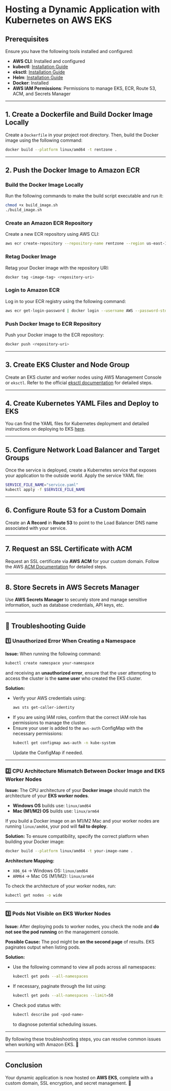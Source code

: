 # Hosting a Dynamic Application with Kubernetes on AWS EKS

## Prerequisites

Ensure you have the following tools installed and configured:

- **AWS CLI**: Installed and configured
- **kubectl**: [Installation Guide](https://kubernetes.io/docs/tasks/tools/install-kubectl-macos/#install-with-homebrew-on-macos)
- **eksctl**: [Installation Guide](https://eksctl.io/installation/)
- **Helm**: [Installation Guide](https://helm.sh/docs/intro/install/)
- **Docker**: Installed
- **AWS IAM Permissions**: Permissions to manage EKS, ECR, Route 53, ACM, and Secrets Manager

---

## 1. Create a Dockerfile and Build Docker Image Locally

Create a `Dockerfile` in your project root directory. Then, build the Docker image using the following command:

```sh
docker build --platform linux/amd64 -t rentzone .
```

---

## 2. Push the Docker Image to Amazon ECR

### Build the Docker Image Locally

Run the following commands to make the build script executable and run it:

```sh
chmod +x build_image.sh
./build_image.sh
```

### Create an Amazon ECR Repository

Create a new ECR repository using AWS CLI:

```sh
aws ecr create-repository --repository-name rentzone --region us-east-1
```

### Retag Docker Image

Retag your Docker image with the repository URI:

```sh
docker tag <image-tag> <repository-uri>
```

### Login to Amazon ECR

Log in to your ECR registry using the following command:

```sh
aws ecr get-login-password | docker login --username AWS --password-stdin <aws_account_id>.dkr.ecr.<region>.amazonaws.com
```

### Push Docker Image to ECR Repository

Push your Docker image to the ECR repository:

```sh
docker push <repository-uri>
```

---

## 3. Create EKS Cluster and Node Group

Create an EKS cluster and worker nodes using AWS Management Console or `eksctl`. Refer to the official [eksctl documentation](https://eksctl.io/) for detailed steps.

---

## 4. Create Kubernetes YAML Files and Deploy to EKS

You can find the YAML files for Kubernetes deployment and detailed instructions on deploying to EKS [here](https://github.com/li-zhang1/eks-projects).

---

## 5. Configure Network Load Balancer and Target Groups

Once the service is deployed, create a Kubernetes service that exposes your application to the outside world. Apply the service YAML file:

```sh
SERVICE_FILE_NAME="service.yaml"
kubectl apply -f $SERVICE_FILE_NAME
```

---

## 6. Configure Route 53 for a Custom Domain

Create an **A Record** in **Route 53** to point to the Load Balancer DNS name associated with your service.

---

## 7. Request an SSL Certificate with ACM

Request an SSL certificate via **AWS ACM** for your custom domain. Follow the AWS [ACM Documentation](https://docs.aws.amazon.com/acm/latest/userguide/acm-overview.html) for detailed steps.

---

## 8. Store Secrets in AWS Secrets Manager

Use **AWS Secrets Manager** to securely store and manage sensitive information, such as database credentials, API keys, etc.

---

## 🔧 Troubleshooting Guide

### 1️⃣ Unauthorized Error When Creating a Namespace

**Issue:**
When running the following command:
```sh
kubectl create namespace your-namespace
```
and receiving an **unauthorized error**, ensure that the user attempting to access the cluster is the **same user** who created the EKS cluster.

**Solution:**
- Verify your AWS credentials using:
  ```sh
  aws sts get-caller-identity
  ```
- If you are using IAM roles, confirm that the correct IAM role has permissions to manage the cluster.
- Ensure your user is added to the `aws-auth` ConfigMap with the necessary permissions:
  ```sh
  kubectl get configmap aws-auth -n kube-system
  ```
  Update the ConfigMap if needed.

---

### 2️⃣ CPU Architecture Mismatch Between Docker Image and EKS Worker Nodes

**Issue:**
The CPU architecture of your **Docker image** should match the architecture of your **EKS worker nodes**.
- **Windows OS** builds use: `linux/amd64`
- **Mac (M1/M2) OS** builds use: `linux/arm64`

If you build a Docker image on an M1/M2 Mac and your worker nodes are running `linux/amd64`, your pod will **fail to deploy**.

**Solution:**
To ensure compatibility, specify the correct platform when building your Docker image:
```sh
docker build --platform linux/amd64 -t your-image-name .
```

**Architecture Mapping:**
- `X86_64` → Windows OS: `linux/amd64`
- `ARM64`  → Mac OS (M1/M2): `linux/arm64`

To check the architecture of your worker nodes, run:
```sh
kubectl get nodes -o wide
```

---

### 3️⃣ Pods Not Visible on EKS Worker Nodes

**Issue:**
After deploying pods to worker nodes, you check the node and **do not see the pod running** on the management console.

**Possible Cause:**
The pod might be **on the second page** of results. EKS paginates output when listing pods.

**Solution:**
- Use the following command to view all pods across all namespaces:
  ```sh
  kubectl get pods --all-namespaces
  ```
- If necessary, paginate through the list using:
  ```sh
  kubectl get pods --all-namespaces --limit=50
  ```
- Check pod status with:
  ```sh
  kubectl describe pod <pod-name>
  ```
  to diagnose potential scheduling issues.

---

By following these troubleshooting steps, you can resolve common issues when working with Amazon EKS. 🚀


---

## Conclusion

Your dynamic application is now hosted on **AWS EKS**, complete with a custom domain, SSL encryption, and secret management. 🎉
